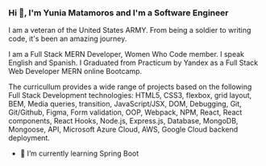 ### Hi 👋,  I'm Yunia Matamoros and I'm a Software Engineer 

<p>I am a veteran of the United States ARMY. From being a soldier to writing code, it's been an amazing journey.</p>
I am a Full Stack MERN Developer, Women Who Code member. I speak English and Spanish.
I Graduated from Practicum by Yandex as a Full Stack Web Developer MERN online Bootcamp. 
<!-- During my leanring journey I helped other students with questions related to the course/sprints assignements and projects. -->
<p>The curricullum provides a wide range of projects based on the following Full Stack Development technologies: 
HTML5, CSS3, flexbox, grid layout, BEM, Media queries, transition, JavaScript/JSX, DOM, Debugging, Git, Git/Github, Figma, Form validation, OOP, Webpack, NPM, React, React components, React Hooks, Node.js, Express.js, Database, MongoDB, Mongoose, API, Microsoft Azure Cloud, AWS, Google Cloud backend deployment.</p>

- 🌱 I’m currently learning Spring Boot
<!--
**Yuni-Me/Yuni-Me** is a ✨ _special_ ✨ repository because its `README.md` (this file) appears on your GitHub profile.

Here are some ideas to get you started:

- 🔭 I’m currently working on ...
- 🌱 I’m currently learning ...
- 👯 I’m looking to collaborate on ...
- 🤔 I’m looking for help with ...
- 💬 Ask me about ...
- 📫 How to reach me: ...
- 😄 Pronouns: ...
- ⚡ Fun fact: ...
-->

